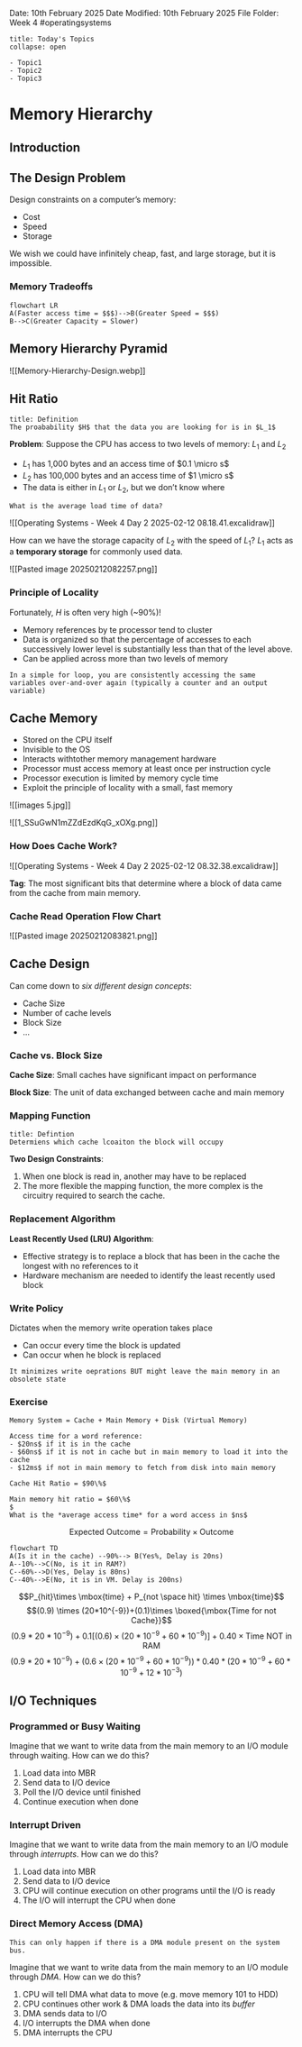  Date: 10th February 2025
Date Modified: 10th February 2025
File Folder: Week 4
#operatingsystems

```ad-abstract
title: Today's Topics
collapse: open

- Topic1
- Topic2
- Topic3

```


# Memory Hierarchy

## Introduction

## The Design Problem

Design constraints on a computer’s memory:
- Cost
- Speed
- Storage

We wish we could have infinitely cheap, fast, and large storage, but it is impossible.
### Memory Tradeoffs

```mermaid
flowchart LR
A(Faster access time = $$$)-->B(Greater Speed = $$$)
B-->C(Greater Capacity = Slower)
```

## Memory Hierarchy Pyramid

![[Memory-Hierarchy-Design.webp]]

## Hit Ratio

```ad-summary
title: Definition
The proabability $H$ that the data you are looking for is in $L_1$
```

**Problem**: Suppose the CPU has access to two levels of memory: $L_1$ and $L_2$
- $L_1$ has 1,000 bytes and an access time of $0.1 \micro s$
- $L_2$ has 100,000 bytes and an access time of $1 \micro s$
- The data is either in $L_1$ or $L_2$, but we don’t know where

```ad-question
What is the average load time of data?
```

![[Operating Systems - Week 4 Day 2 2025-02-12 08.18.41.excalidraw]]

How can we have the storage capacity of $L_2$ with the speed of $L_1$? $L_1$ acts as a **temporary storage** for commonly used data.

![[Pasted image 20250212082257.png]]

### Principle of Locality

Fortunately, $H$ is often very high (~90%)!
- Memory references by te processor tend to cluster
- Data is organized so that the percentage of accesses to each successively lower level is substantially less than that of the level above.
- Can be applied across more than two levels of memory

```ad-example
In a simple for loop, you are consistently accessing the same variables over-and-over again (typically a counter and an output variable)
```

## Cache Memory

- Stored on the CPU itself
- Invisible to the OS
- Interacts withtother memory management hardware
- Processor must access memory at least once per instruction cycle
- Processor execution is limited by memory cycle time
- Exploit the principle of locality with a small, fast memory

![[images 5.jpg]]

![[1_SSuGwN1mZZdEzdKqG_xOXg.png]]

### How Does Cache Work?

![[Operating Systems - Week 4 Day 2 2025-02-12 08.32.38.excalidraw]]

**Tag**: The most significant bits that determine where a block of data came from the cache from main memory.

### Cache Read Operation Flow Chart

![[Pasted image 20250212083821.png]]

## Cache Design

Can come down to *six different design concepts*:
- Cache Size
- Number of cache levels
- Block Size
- …

### Cache vs. Block Size

**Cache Size**: Small caches have significant impact on performance

**Block Size**: The unit of data exchanged between cache and main memory

### Mapping Function

```ad-summary
title: Defintion
Determiens which cache lcoaiton the block will occupy
```

**Two Design Constraints**:
1. When one block is read in, another may have to be replaced
2. The more flexible the mapping function, the more complex is the circuitry required to search the cache.

### Replacement Algorithm 

**Least Recently Used (LRU) Algorithm**:
- Effective strategy is to replace a block that has been in the cache the longest with no references to it
- Hardware mechanism are needed to identify the least recently used block

### Write Policy

Dictates when the memory write operation takes place
- Can occur every time the block is updated
- Can occur when he block is replaced

```ad-warning
It minimizes write oeprations BUT might leave the main memory in an obsolete state
```

### Exercise

```ad-question
Memory System = Cache + Main Memory + Disk (Virtual Memory)

Access time for a word reference:
- $20ns$ if it is in the cache
- $60ns$ if it is not in cache but in main memory to load it into the cache
- $12ms$ if not in main memory to fetch from disk into main memory

Cache Hit Ratio = $90\%$

Main memory hit ratio = $60\%$
$
What is the *average access time* for a word access in $ns$
```

$$\mbox{Expected Outcome} = \mbox{Probability} \times \mbox{Outcome}$$

```mermaid
flowchart TD
A(Is it in the cache) --90%--> B(Yes%, Delay is 20ns)
A--10%-->C(No, is it in RAM?)
C--60%-->D(Yes, Delay is 80ns)
C--40%-->E(No, it is in VM. Delay is 200ns)
```

$$P_{hit}\times \mbox{time} + P_{not \space hit} \times \mbox{time}$$
$$(0.9) \times (20*10^{-9})+(0.1)\times \boxed{\mbox{Time for not Cache}}$$
$$(0.9*20*10^{-9}) + 0.1[(0.6) \times (20*10^{-9}+60 *10^{-9})]+0.40 \times \mbox{Time NOT in RAM}$$
$$(0.9*20*10^{-9}) +(0.6\times(20*10^{-9}+60*10^{-9}))*0.40*(20*10^{-9}+60*10^{-9}+12*10^{-3})$$

## I/O Techniques

### Programmed or Busy Waiting

Imagine that we want to write data from the main memory to an I/O module through waiting. How can we do this?
1. Load data into MBR
2. Send data to I/O device
3. Poll the I/O device until finished
4. Continue execution when done

### Interrupt Driven
 
Imagine that we want to write data from the main memory to an I/O module through *interrupts*. How can we do this?
1. Load data into MBR
2. Send data to I/O device
3. CPU will continue execution on other programs until the I/O is ready
4. The I/O will interrupt the CPU when done

### Direct Memory Access (DMA)

```ad-note
This can only happen if there is a DMA module present on the system bus.
```

Imagine that we want to write data from the main memory to an I/O module through *DMA*. How can we do this?
1. CPU will tell DMA what data to move (e.g. move memory 101 to HDD)
2. CPU continues other work & DMA loads the data into its *buffer*
3. DMA sends data to I/O
4. I/O interrupts the DMA when done
5. DMA interrupts the CPU

















